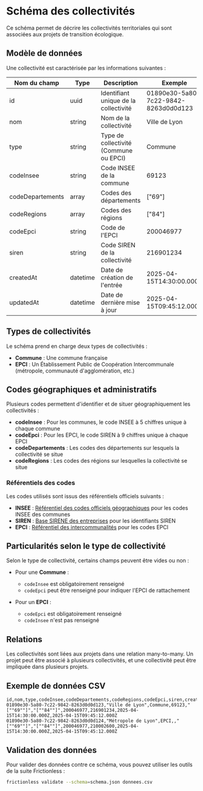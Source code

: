# Schéma des collectivités

Ce schéma permet de décrire les collectivités territoriales qui sont associées aux projets de transition écologique.

## Modèle de données

Une collectivité est caractérisée par les informations suivantes :

| Nom du champ | Type | Description | Exemple |
|--------------|------|-------------|---------|
| id | uuid | Identifiant unique de la collectivité | 01890e30-5a80-7c22-9842-8263d0d0d123 |
| nom | string | Nom de la collectivité | Ville de Lyon |
| type | string | Type de collectivité (Commune ou EPCI) | Commune |
| codeInsee | string | Code INSEE de la commune | 69123 |
| codeDepartements | array | Codes des départements | ["69"] |
| codeRegions | array | Codes des régions | ["84"] |
| codeEpci | string | Code de l'EPCI | 200046977 |
| siren | string | Code SIREN de la collectivité | 216901234 |
| createdAt | datetime | Date de création de l'entrée | 2025-04-15T14:30:00.000Z |
| updatedAt | datetime | Date de dernière mise à jour | 2025-04-15T09:45:12.000Z |

## Types de collectivités

Le schéma prend en charge deux types de collectivités :
- **Commune** : Une commune française
- **EPCI** : Un Établissement Public de Coopération Intercommunale (métropole, communauté d'agglomération, etc.)

## Codes géographiques et administratifs

Plusieurs codes permettent d'identifier et de situer géographiquement les collectivités :

- **codeInsee** : Pour les communes, le code INSEE à 5 chiffres unique à chaque commune
- **codeEpci** : Pour les EPCI, le code SIREN à 9 chiffres unique à chaque EPCI
- **codeDepartements** : Les codes des départements sur lesquels la collectivité se situe
- **codeRegions** : Les codes des régions sur lesquelles la collectivité se situe

### Référentiels des codes

Les codes utilisés sont issus des référentiels officiels suivants :
- **INSEE** : [Référentiel des codes officiels géographiques](https://www.insee.fr/fr/information/2560452) pour les codes INSEE des communes
- **SIREN** : [Base SIRENE des entreprises](https://www.data.gouv.fr/fr/datasets/base-sirene-des-entreprises-et-de-leurs-etablissements-siren-siret/) pour les identifiants SIREN
- **EPCI** : [Référentiel des intercommunalités](https://www.collectivites-locales.gouv.fr/institutions/intercommunalite-et-metropoles) pour les codes EPCI

## Particularités selon le type de collectivité

Selon le type de collectivité, certains champs peuvent être vides ou non :

- Pour une **Commune** :
  - `codeInsee` est obligatoirement renseigné
  - `codeEpci` peut être renseigné pour indiquer l'EPCI de rattachement

- Pour un **EPCI** :
  - `codeEpci` est obligatoirement renseigné
  - `codeInsee` n'est pas renseigné

## Relations

Les collectivités sont liées aux projets dans une relation many-to-many. Un projet peut être associé à plusieurs collectivités, et une collectivité peut être impliquée dans plusieurs projets.

## Exemple de données CSV

```csv
id,nom,type,codeInsee,codeDepartements,codeRegions,codeEpci,siren,createdAt,updatedAt
01890e30-5a80-7c22-9842-8263d0d0d123,"Ville de Lyon",Commune,69123,"[""69""]","[""84""]",200046977,216901234,2025-04-15T14:30:00.000Z,2025-04-15T09:45:12.000Z
01890e30-5a80-7c22-9842-8263d0d0d124,"Métropole de Lyon",EPCI,,"[""69""]","[""84""]",200046977,210002600,2025-04-15T14:30:00.000Z,2025-04-15T09:45:12.000Z
```

## Validation des données

Pour valider des données contre ce schéma, vous pouvez utiliser les outils de la suite Frictionless :

```bash
frictionless validate --schema=schema.json donnees.csv
```